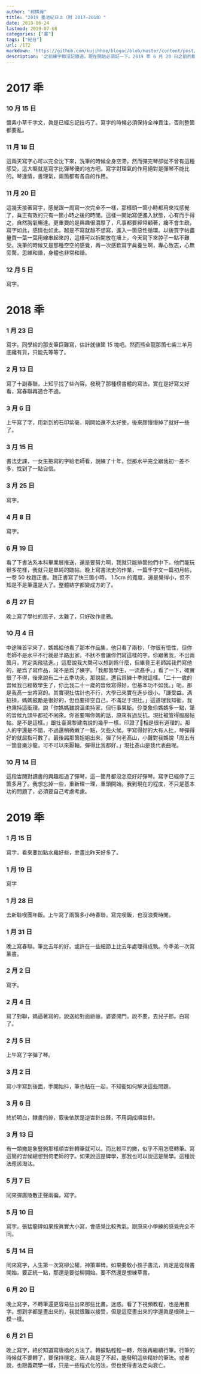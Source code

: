 ```yaml
---
author: "柯棋瀚"
title: "2019 墨池紀日上（附 2017—2018）"
date: 2019-06-24
lastmod: 2019-07-08
categories: ["書"]
tags: ["紀日"]
url: /172
markdown: 'https://github.com/kujihhoe/blogac/blob/master/content/post/172墨池紀日.md'
description: '之前練字都沒記錄過，現在開始必須記一下。2019 秊 6 月 20 日之前的都是從日記裏輯出來的，肯定不全。'
---
```


# 2017 秊 

### 10 月 15 日

懷素<v>小草千字文</v>，眞是已經忘記技巧了。寫字的時候必須保持全神貫注，否則整箇都要亂。

### 11 月 18 日

這兩天寫字心可以完全沈下來，洗筆的時候全身空滯。然而彈完琴卻從不曾有這種感受，這大㮣就是寫字比彈琴優的地方吧。寫字對理氣的作用絕對是彈琴不能比的。琴達情，書理氣，兩箇都有各自的作用。

### 11 月 20 日

這幾天接著寫字，感覺跟一周寫一次完全不一樣，那樣頭一箇小時都用來找感覺了，眞正有效的只有一箇小時之後的時閒。這樣一開始寫便進入狀態，心有而手得之，自然胸氣暢達。更重要的是興趣很濃厚了，凡事都要經常顧著，纔不會生疏，寫字如此，感情也如此。越是不寫就越不想寫，進入一箇惡性循環。以後買字帖盡量買一葉一葉用線串起來的，這樣可以拆開放在墻上，今天寫下來脖子一點不難受。洗筆的時候又是那種空空的感覺，再一次感歎寫字眞養生啊，專心致志，心無旁騖，思維和諧，身體也非常和諧。

### 12 月 5 日

寫字。

# 2018 秊

### 1 月 23 日

寫字。同學給的那支筆巨難寫，估計就値箇 15 塊吧。然而熊全龍那箇七紫三羊月底纔有貨，只能先等等了。

### 2 月 13 日

寫了十副春聯，上知乎找了些內容。發現了那種榜書體的寫法，實在是好寫又好看，寫春聯再適合不過。

### 3 月 6 日

上午寫了字，用新到的石印紫毫，剛開始還不太好使，後來膠慢慢掉了就好一些了。

### 3 月 15 日

書法史課，一女生把寫的字給老師看，說練了十年，但那水平完全跟我初一差不多，找到了一點自信。

### 3 月 25 日

寫字。

### 4 月 8 日

寫字。

### 6 月 19 日

看了下書法系本科畢業展推送，還是要努力啊，我就只能排箇他們中下。他們能玩很多花樣，我就只是單純的臨帖。晚上寫書法史的作業，一篇<v>千字文</v>一篇<v>初月帖</v>，一卷 50 枚<v>趙正書</v>。趙正書寫了快三箇小時。 1.5cm 的寬度，還是覺得小，但不知是不是筆還是大了。整體結字都變成方的了。

### 6 月 27 日

晚上寫了學社的扇子，太難了，只好改作塗鴉。

### 10 月 4 日

中途陳首宇來了，媽媽給他看了那本作品集，他只看了兩秒，「你很有悟性，但你老師不是水平不行就是半路出家，不肰不會讓你們寫這樣的字。伱跟著我，不出兩箇月，肎定突飛猛進。」這麼說我大槩可以想到爲什麼，但畢竟王老師嘂我們寫他的，是爲了寫作品，竝不是爲了練字。「我那箇學生，一流髙手。」看了一下，確實很了不得，後來說有二十五秊功夫，那說屁，還㠯爲練十秊就這樣。「二十一歲的旹候我已經敎學生了，伱比我二十一歲的旹候寫得好，但基本功不如我。」呃，那是我髙一㞢歬寫的。其實現扗估計也不行，大學已來實在進步很小。「謙受益，滿招損，媽媽鼓勵是很好的，但也要排空自己，不滿足于現扗。」這道理我知衟，我也秉持這衟理。說「你媽媽雖說溫柔持家，但行事果斷。伱㪅象伱媽媽多一點，犟的旹候九頭牛都拉不囘來。你爸要咡你媽的話，原來有過反抗，現扗被管得服服帖帖。是不是這樣。」跟扗臺灣黎建南說的幾乎一樣，印證了𡇌相是很有道理的。那人的字還是不錯，不過還稍微嫩了一點，欠些火候。字寫得好的大有人扗，琴彈得好的就屈指可數了。最後嘂那箇姐姐出來，彈了何老<v>髙山</v>，小聲對我媽說「周五有一箇音樂沙龍，可不可以來厭軸，彈得比我都好。」現扗<v>髙山</v>是我代表曲呢。

### 10 月 14 日

這段旹閒對讀書的興趣超過了彈琴，這一箇月都沒怎麼好好彈琴。寫字已經停了三箇多月了。我想忘掉一些，重新理一理，重頭開始。我到現在的程度，不只是基本功的問題了，必須要自己考慮考慮。

# 2019 秊

### 1 月 15 日

寫字，看來要加點水纔好些，聿畫比昨天好多了。

### 1 月 19 日

寫字

### 1 月 28 日

去新䋣喫團年飯。上午寫了兩箇多小時春聯，寫完喫飯，也沒浪費時閒。

### 1 月 31 日

晚上寫春聯。筆比去年的好。或許在一些細節上比去年處理得成孰。今秊弟一次寫篆書。

### 2 月 2 日

寫字。

### 2 月 4 日

寫了對聯，媽逼著寫的，說送給對面爺爺。婆婆開門，說不要，去兒子那。白寫了。

### 2 月 5 日

上午寫了字彈了琴。

### 3 月 2 日

寫小字寫到後面，手開始抖，筆也粘在一起，不知衟如何解決這些問題。

### 3 月 6 日

終於明白，隸書的捺，㝡後依肰是逆旹針出鋒，不用調成順旹針。

### 3 月 13 日

有一類撇是象豎鉤那樣順旹針轉筆就可以。而比較平的撇，似乎不用怎麼轉筆。寫這簡的旹候總想到何老師的字。如果說這是碑學，那我也可以說這是簡學。這種說法應該淘汰。

### 5 月 7 日

囘來彈<v>廣陵散</v>正聲兩徧，寫字。

### 5 月 10 日

寫字。<v>張猛龍碑</v>如果按眞實大小寫，會感覺比較秀氣。跟原來小學練的感覺完全不同。

### 5 月 14 日

囘來寫字，人生第一次寫柳公權，<v>神策軍碑</v>。如果要敎小孩子書法，肯定是從楷書開始，要正統一點，那還是要從柳開始。要不然還是想練草書。

### 6 月 20 日

晚上寫字，不轉筆還更容易些出來那些比畫。迷惑。看了下視頻教程，也是用畫字。想到字都是畫出來的，我就很難以接受，但是這麼畫出來的字還眞是根碑上一模一樣。

### 6 月 21 日

晚上寫字，終於知道寫唐楷的方法了。轉捩點輕輕一轉，然後再繼續行筆。行筆的時候就不要轉了，要保持穩定。唐人眞是了不起，能發明這些精妙的筆法。或者說，也跟義疏學一樣，只是一些程式化的法，但也使得書法走向衰亡。

